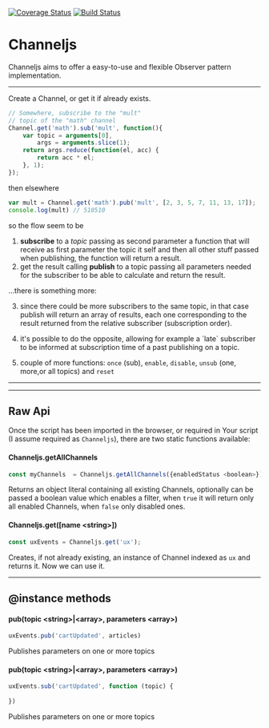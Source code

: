 [![Coverage Status](https://coveralls.io/repos/github/fedeghe/channeljs/badge.svg?branch=master)](https://coveralls.io/github/fedeghe/channeljs?branch=master)
[![Build Status](https://travis-ci.org/fedeghe/channeljs.svg?branch=master)](https://travis-ci.org/fedeghe/channeljs)
# Channeljs

Channeljs aims to offer a easy-to-use and flexible Observer pattern implementation.


---

Create a Channel, or get it if already exists.
``` js
// Somewhere, subscribe to the "mult"
// topic of the "math" channel
Channel.get('math').sub('mult', function(){
    var topic = arguments[0],
        args = arguments.slice(1);
    return args.reduce(function(el, acc) {
        return acc * el;
    }, 1);
});
```

then elsewhere

``` js
var mult = Channel.get('math').pub('mult', [2, 3, 5, 7, 11, 13, 17]);
console.log(mult) // 510510
```
so the flow seem to be  
1) **subscribe** to a _topic_ passing as second parameter a function that will receive as first parameter the topic it self and then all other stuff passed when publishing, the function will return a result.  
2) get the result calling **publish** to a topic passing all parameters needed for the subscriber to be able to calculate and return the result.  

 ...there is something more:  

3) since there could be more subscribers to the same topic, in that case publish will return an array of results, each one corresponding to the result returned from the relative subscriber (subscription order).

4) it's possible to do the opposite, allowing for example a \`late\` subscriber to be informed at subscription time of a past publishing on a topic.

5) couple of more functions: `once` (sub), `enable`, `disable`, `unsub` (one, more,or all topics) and `reset`
---
---
## Raw Api

Once the script has been imported in the browser, or required in Your script (I assume required as `Channeljs`), there are two static functions available:  


#### Channeljs.getAllChannels
``` js
const myChannels  = Channeljs.getAllChannels({enabledStatus <boolean>});
```
Returns an object literal containing all existing Channels, optionally can be passed a boolean value which enables a filter, when `true` it will return only all enabled Channels, when `false` only disabled ones.  

#### Channeljs.get([name \<string\>])  
``` js
const uxEvents = Channeljs.get('ux');
```
Creates, if not already existing, an instance of Channel indexed as `ux`  and returns it. Now we can use it.

---

## @instance methods

#### pub(topic \<string\>|\<array\>, parameters \<array\>)
``` js
uxEvents.pub('cartUpdated', articles)
```
Publishes parameters on one or more topics

#### pub(topic \<string\>|\<array\>, parameters \<array\>)
``` js
uxEvents.sub('cartUpdated', function (topic) {
    
})
```
Publishes parameters on one or more topics